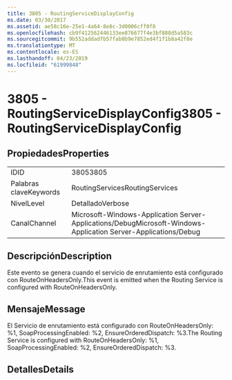 ```yaml
---
title: 3805 - RoutingServiceDisplayConfig
ms.date: 03/30/2017
ms.assetid: ae58c16e-25e1-4a64-8e8c-3d0006cff0f8
ms.openlocfilehash: cb9f412562446133ee876677f4e3bf888d5a583c
ms.sourcegitcommit: 9b552addadfb57fab0b9e7852ed4f1f1b8a42f8e
ms.translationtype: MT
ms.contentlocale: es-ES
ms.lasthandoff: 04/23/2019
ms.locfileid: "61999848"
---
```

# <a name="3805---routingservicedisplayconfig"></a><span data-ttu-id="754bd-102">3805 - RoutingServiceDisplayConfig</span><span class="sxs-lookup"><span data-stu-id="754bd-102">3805 - RoutingServiceDisplayConfig</span></span>
## <a name="properties"></a><span data-ttu-id="754bd-103">Propiedades</span><span class="sxs-lookup"><span data-stu-id="754bd-103">Properties</span></span>  
  
|||  
|-|-|  
|<span data-ttu-id="754bd-104">ID</span><span class="sxs-lookup"><span data-stu-id="754bd-104">ID</span></span>|<span data-ttu-id="754bd-105">3805</span><span class="sxs-lookup"><span data-stu-id="754bd-105">3805</span></span>|  
|<span data-ttu-id="754bd-106">Palabras clave</span><span class="sxs-lookup"><span data-stu-id="754bd-106">Keywords</span></span>|<span data-ttu-id="754bd-107">RoutingServices</span><span class="sxs-lookup"><span data-stu-id="754bd-107">RoutingServices</span></span>|  
|<span data-ttu-id="754bd-108">Nivel</span><span class="sxs-lookup"><span data-stu-id="754bd-108">Level</span></span>|<span data-ttu-id="754bd-109">Detallado</span><span class="sxs-lookup"><span data-stu-id="754bd-109">Verbose</span></span>|  
|<span data-ttu-id="754bd-110">Canal</span><span class="sxs-lookup"><span data-stu-id="754bd-110">Channel</span></span>|<span data-ttu-id="754bd-111">Microsoft-Windows-Application Server-Applications/Debug</span><span class="sxs-lookup"><span data-stu-id="754bd-111">Microsoft-Windows-Application Server-Applications/Debug</span></span>|  
  
## <a name="description"></a><span data-ttu-id="754bd-112">Descripción</span><span class="sxs-lookup"><span data-stu-id="754bd-112">Description</span></span>  
 <span data-ttu-id="754bd-113">Este evento se genera cuando el servicio de enrutamiento está configurado con RouteOnHeadersOnly.</span><span class="sxs-lookup"><span data-stu-id="754bd-113">This event is emitted when the Routing Service is configured with RouteOnHeadersOnly.</span></span>  
  
## <a name="message"></a><span data-ttu-id="754bd-114">Mensaje</span><span class="sxs-lookup"><span data-stu-id="754bd-114">Message</span></span>  
 <span data-ttu-id="754bd-115">El Servicio de enrutamiento está configurado con RouteOnHeadersOnly: %1, SoapProcessingEnabled: %2, EnsureOrderedDispatch: %3.</span><span class="sxs-lookup"><span data-stu-id="754bd-115">The Routing Service is configured with RouteOnHeadersOnly: %1, SoapProcessingEnabled: %2, EnsureOrderedDispatch: %3.</span></span>  
  
## <a name="details"></a><span data-ttu-id="754bd-116">Detalles</span><span class="sxs-lookup"><span data-stu-id="754bd-116">Details</span></span>

